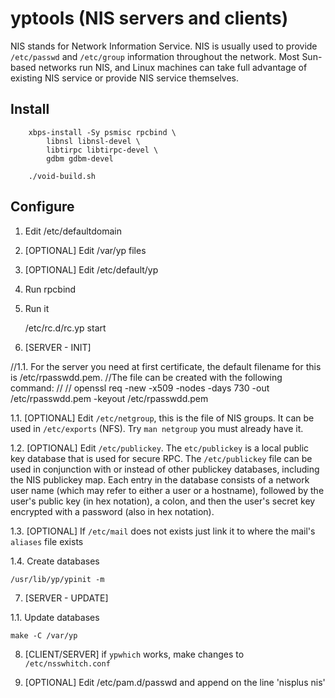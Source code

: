 # yptools (NIS servers and clients)

NIS stands for Network Information Service. NIS is usually used to
provide `/etc/passwd` and `/etc/group` information throughout the network.
Most Sun-based networks run NIS, and Linux machines can take full
advantage of existing NIS service or provide NIS service themselves.

## Install

```
	xbps-install -Sy psmisc rpcbind \
		libnsl libnsl-devel \
		libtirpc libtirpc-devel \
		gdbm gdbm-devel

	./void-build.sh
```

## Configure

1. Edit /etc/defaultdomain

2. [OPTIONAL] Edit /var/yp files

3. [OPTIONAL] Edit /etc/default/yp

4. Run rpcbind

5. Run it

	/etc/rc.d/rc.yp start

6. [SERVER - INIT]

//1.1. For the server you need at first certificate, the default filename for this is /etc/rpasswdd.pem.
//The file can be created with the following command:
//
//	openssl req -new -x509 -nodes -days 730 -out /etc/rpasswdd.pem -keyout /etc/rpasswdd.pem

1.1. [OPTIONAL] Edit `/etc/netgroup`, this is the file of NIS groups. It can be used in `/etc/exports` (NFS).
Try `man netgroup` you must already have it.
	
1.2. [OPTIONAL] Edit `/etc/publickey`.
The `etc/publickey` is a local public key database that is used for secure RPC. The `/etc/publickey` file can be used in conjunction with
or instead of other publickey databases, including the NIS publickey map. Each entry in the database consists of a network user
name (which may refer to either a user or a hostname), followed by the user's public key (in hex notation), a colon, and then the
user's secret key encrypted with a password (also in hex notation).

1.3. [OPTIONAL] If `/etc/mail` does not exists just link it to where the mail's `aliases` file exists

1.4. Create databases

	/usr/lib/yp/ypinit -m
	
7. [SERVER - UPDATE]

1.1. Update databases

	make -C /var/yp

8. [CLIENT/SERVER] if `ypwhich` works, make changes to `/etc/nsswhitch.conf`

9. [OPTIONAL] Edit /etc/pam.d/passwd and append on the line 'nisplus nis'

